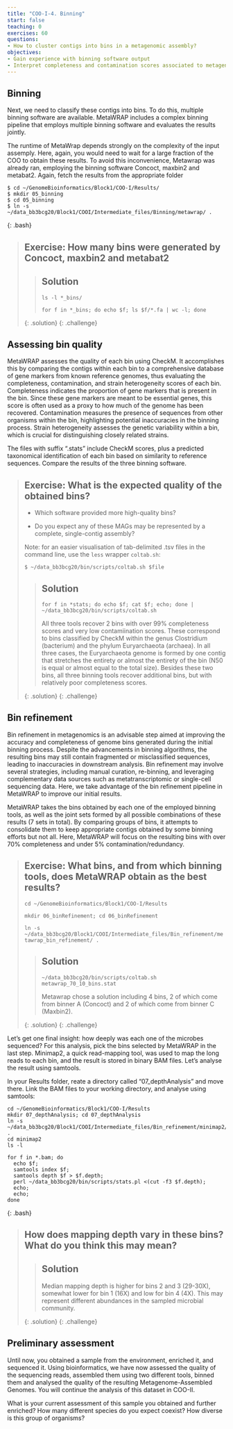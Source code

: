```yaml
---
title: "COO-I-4. Binning"
start: false
teaching: 0
exercises: 60
questions:
- How to cluster contigs into bins in a metagenomic assembly?
objectives:
- Gain experience with binning software output
- Interpret completeness and contamination scores associated to metagenomic bins 
---
```


## Binning

Next, we need to classify these contigs into bins. To do this, multiple binning software are available. 
MetaWRAP includes a complex binning pipeline that employs multiple binning software and evaluates the results jointly. 

The runtime of MetaWrap depends strongly on the complexity of the input assemply. Here, again, you would need to wait for a large
fraction of the COO to obtain these results. To avoid this inconvenience, Metawrap was already ran,
employing the binning software Concoct, maxbin2 and metabat2. Again, fetch the results from the appropriate folder

~~~
$ cd ~/GenomeBioinformatics/Block1/COO-I/Results/
$ mkdir 05_binning
$ cd 05_binning
$ ln -s ~/data_bb3bcg20/Block1/COOI/Intermediate_files/Binning/metawrap/ .
~~~
{: .bash}

> ## Exercise: How many bins were generated by Concoct, maxbin2 and metabat2
> 
>> ## Solution
>> `ls -l *_bins/`
>> 
>> `for f in *_bins; do echo $f; ls $f/*.fa | wc -l; done`
>> 
> {: .solution}
{: .challenge}

## Assessing bin quality

MetaWRAP assesses the quality of each bin using CheckM. It accomplishes this by comparing the contigs within 
each bin to a comprehensive database of gene markers from known reference genomes, thus evaluating the completeness, 
contamination, and strain heterogeneity scores of each bin. 
Completeness indicates the proportion of gene markers that is present in the bin. Since these gene markers are meant
to be essential genes, this score is often used as a proxy to how much of the genome has been recovered. 
Contamination measures the presence of sequences from other organisms within the bin, 
highlighting potential inaccuracies in the binning process. Strain heterogeneity assesses the genetic variability within 
a bin, which is crucial for distinguishing closely related strains. 

The files with suffix “.stats” include CheckM scores, plus a predicted taxonomical identification of each bin based on 
similarity to reference sequences. Compare the results of the three binning software.

> ## Exercise: What is the expected quality of the obtained bins?
> - Which software provided more high-quality bins?
>
> - Do you expect any of these MAGs may be represented by a complete, single-contig assembly?
>
> Note: for an easier visualisation of tab-delimited .tsv files in the command line, use the `less` wrapper `coltab.sh`:
> 
> `$ ~/data_bb3bcg20/bin/scripts/coltab.sh $file`
> 
>> ## Solution
>> `for f in *stats; do echo $f; cat $f; echo; done | ~/data_bb3bcg20/bin/scripts/coltab.sh`
>>
>> All three tools recover 2 bins with over 99% completeness scores and very low contamiination scores. These correspond
>> to bins classified by CheckM within the genus Clostridium (bacterium) and the phylum Euryarchaeota (archaea). In all
>> three cases, the Euryarchaeota genome is formed by one contig that stretches the entirety or almost the entirety of the
>> bin (N50 is equal or almost equal to the total size). Besides these two bins, all three binning tools recover additional
>> bins, but with relatively poor completeness scores.
>> 
> {: .solution}
{: .challenge}


## Bin refinement

Bin refinement in metagenomics is an advisable step aimed at improving the accuracy and completeness of genome bins generated during the initial binning process. Despite the advancements in binning algorithms, the resulting bins may still contain fragmented or misclassified sequences, leading to inaccuracies in downstream analysis. Bin refinement may involve several strategies, including manual curation, re-binning, and leveraging complementary data sources such as metatranscriptomic or single-cell sequencing data. Here, we take advantage of the bin refinement pipeline in MetaWRAP to improve our initial results.

MetaWRAP takes the bins obtained by each one of the employed binning tools, as well as the joint sets formed by all possible combinations of these results (7 sets in total). By comparing groups of bins, it attempts to consolidate them to keep appropriate contigs obtained by some binning efforts but not all. Here, MetaWRAP will focus on the resulting bins with over 70% completeness and under 5% contamination/redundancy. 


> ## Exercise: What bins, and from which binning tools, does MetaWRAP obtain as the best results?
>
> `cd ~/GenomeBioinformatics/Block1/COO-I/Results`
>
> `mkdir 06_binRefinement; cd 06_binRefinement`
>
> `ln -s ~/data_bb3bcg20/Block1/COOI/Intermediate_files/Bin_refinement/metawrap_bin_refinement/ .`
>> ## Solution
>> `~/data_bb3bcg20/bin/scripts/coltab.sh metawrap_70_10_bins.stat`
>>
>> Metawrap chose a solution including 4 bins, 2 of which come from binner A (Concoct) and 2 of which come from binner C (Maxbin2).
>> 
> {: .solution}
{: .challenge}

Let’s get one final insight: how deeply was each one of the microbes sequenced? 
For this analysis, pick the bins selected by MetaWRAP in the last step. 
Minimap2, a quick read-mapping tool, was used to map the long reads to each bin, 
and the result is stored in binary BAM files. Let’s analyse the result using samtools. 

In your Results folder, reate a directory called “07_depthAnalysis” and move there. 
Link the BAM files to your working directory, and analyse using samtools:

~~~
cd ~/GenomeBioinformatics/Block1/COO-I/Results
mkdir 07_depthAnalysis; cd 07_depthAnalysis
ln -s ~/data_bb3bcg20/Block1/COOI/Intermediate_files/Bin_refinement/minimap2/ .
cd minimap2
ls -l

for f in *.bam; do
  echo $f;
  samtools index $f; 
  samtools depth $f > $f.depth;
  perl ~/data_bb3bcg20/bin/scripts/stats.pl <(cut -f3 $f.depth);
  echo;
  echo;
done
~~~
{: .bash}

> ## How does mapping depth vary in these bins? What do you think this may mean?
>
>> ## Solution
>> Median mapping depth is higher for bins 2 and 3 (29-30X), somewhat lower for bin 1 (16X) and low for bin 4 (4X). This may
>> represent different abundances in the sampled microbial community.
>> 
> {: .solution}
{: .challenge}


## Preliminary assessment 

Until now, you obtained a sample from the environment, enriched it, and sequenced it. Using bioinformatics, we have now assessed the quality of the sequencing reads, assembled them using two different tools, binned them and analysed the quality of the resulting Metagenome-Assembled Genomes. You will continue the analysis of this dataset in COO-II. 

What is your current assessment of this sample you obtained and further enriched? How many different species do you expect coexist? How diverse is this group of organisms?

